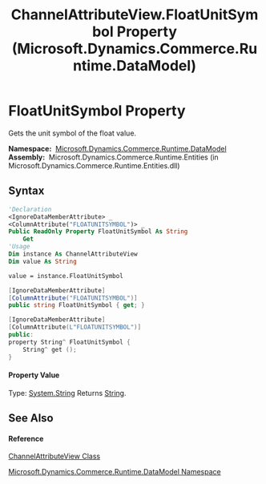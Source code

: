 ﻿---
title: ChannelAttributeView.FloatUnitSymbol Property  (Microsoft.Dynamics.Commerce.Runtime.DataModel)
TOCTitle: FloatUnitSymbol Property
ms:assetid: P:Microsoft.Dynamics.Commerce.Runtime.DataModel.ChannelAttributeView.FloatUnitSymbol
ms:mtpsurl: https://technet.microsoft.com/en-us/library/microsoft.dynamics.commerce.runtime.datamodel.channelattributeview.floatunitsymbol(v=AX.60)
ms:contentKeyID: 65320667
ms.date: 05/18/2015
mtps_version: v=AX.60
f1_keywords:
- Microsoft.Dynamics.Commerce.Runtime.DataModel.ChannelAttributeView.FloatUnitSymbol
dev_langs:
- CSharp
- C++
- VB
---

# FloatUnitSymbol Property

Gets the unit symbol of the float value.

**Namespace:**  [Microsoft.Dynamics.Commerce.Runtime.DataModel](microsoft-dynamics-commerce-runtime-datamodel-namespace.md)  
**Assembly:**  Microsoft.Dynamics.Commerce.Runtime.Entities (in Microsoft.Dynamics.Commerce.Runtime.Entities.dll)

## Syntax

``` vb
'Declaration
<IgnoreDataMemberAttribute> _
<ColumnAttribute("FLOATUNITSYMBOL")> _
Public ReadOnly Property FloatUnitSymbol As String
    Get
'Usage
Dim instance As ChannelAttributeView
Dim value As String

value = instance.FloatUnitSymbol
```

``` csharp
[IgnoreDataMemberAttribute]
[ColumnAttribute("FLOATUNITSYMBOL")]
public string FloatUnitSymbol { get; }
```

``` c++
[IgnoreDataMemberAttribute]
[ColumnAttribute(L"FLOATUNITSYMBOL")]
public:
property String^ FloatUnitSymbol {
    String^ get ();
}
```

#### Property Value

Type: [System.String](https://technet.microsoft.com/en-us/library/s1wwdcbf\(v=ax.60\))  
Returns [String](https://technet.microsoft.com/en-us/library/s1wwdcbf\(v=ax.60\)).  

## See Also

#### Reference

[ChannelAttributeView Class](channelattributeview-class-microsoft-dynamics-commerce-runtime-datamodel.md)

[Microsoft.Dynamics.Commerce.Runtime.DataModel Namespace](microsoft-dynamics-commerce-runtime-datamodel-namespace.md)

